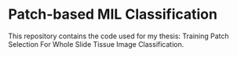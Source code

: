 # Patch-based MIL Classification

This repository contains the code used for my thesis: Training Patch Selection For Whole Slide Tissue Image Classification.
